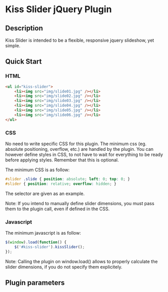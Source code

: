 # Kiss Slider jQuery Plugin

## Description

Kiss Slider is intended to be a flexible, responsive jquery slideshow, yet simple.

## Quick Start

### HTML
```html
<ul id="kiss-slider">
	<li><img src="img/slide01.jpg" /></li>
	<li><img src="img/slide02.jpg" /></li>
	<li><img src="img/slide03.jpg" /></li>
	<li><img src="img/slide04.jpg" /></li>
	<li><img src="img/slide05.jpg" /></li>
	<li><img src="img/slide06.jpg" /></li>
</ul>
```

### CSS

No need to write specific CSS for this plugin. The minimum css (eg. absolute positioning, overflow, etc.) are handled by the plugin.
You can however define styles in CSS, to not have to wait for everything to be ready before applying styles.
Remember that this is optional.

The minimum CSS is as follow:
```css
#slider .slide { position: absolute; left: 0; top: 0; }
#slider { position: relative; overflow: hidden; }
```
The selector are given as an example.

Note: If you intend to manually define slider dimensions, you must pass them to the plugin call, even if defined in the CSS.

### Javascript

The minimum javascript is as follow:

```js
$(window).load(function() {
	$('#kiss-slider').kissSlider();
});
```
Note: Calling the plugin on window.load() allows to properly calculate the slider dimensions, if you do not specify them explicitely.

## Plugin parameters